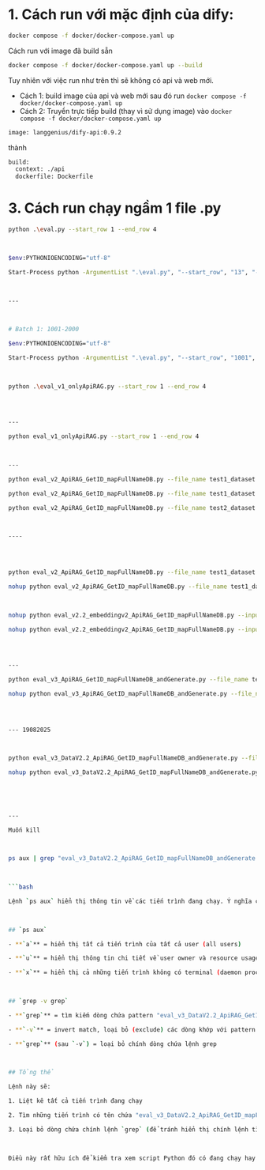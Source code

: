 # 1. Cách run với mặc định của dify: 
```bash
docker compose -f docker/docker-compose.yaml up
```
Cách run với image đã build sẵn
```bash
docker compose -f docker/docker-compose.yaml up --build
```

Tuy nhiên với việc run như trên thì sẽ không có api và web mới. 
- Cách 1: build image của api và web mới sau đó run `docker compose -f docker/docker-compose.yaml up`
- Cách 2: Truyền trực tiếp build (thay vì sử dụng image) vào `docker compose -f docker/docker-compose.yaml up`
```bash
image: langgenius/dify-api:0.9.2
```
thành 
```bash
build:
  context: ./api
  dockerfile: Dockerfile
```

# 3. Cách run chạy ngầm 1 file .py

```bash
python .\eval.py --start_row 1 --end_row 4

  

$env:PYTHONIOENCODING="utf-8"

Start-Process python -ArgumentList ".\eval.py", "--start_row", "13", "--end_row", "15" -RedirectStandardOutput "13_15_output.log" -RedirectStandardError "13_15_error.log" -WindowStyle Hidden

  

---

  

# Batch 1: 1001-2000

$env:PYTHONIOENCODING="utf-8"

Start-Process python -ArgumentList ".\eval.py", "--start_row", "1001", "--end_row", "2000" -RedirectStandardOutput "1001_2000_output.log" -RedirectStandardError "1001_2000_error.log" -WindowStyle Hidden

  

python .\eval_v1_onlyApiRAG.py --start_row 1 --end_row 4

  
  

---

python eval_v1_onlyApiRAG.py --start_row 1 --end_row 4

  

---

python eval_v2_ApiRAG_GetID_mapFullNameDB.py --file_name test1_dataset.xlsx --startrow 1 --end_row 1000

python eval_v2_ApiRAG_GetID_mapFullNameDB.py --file_name test1_dataset.xlsx --startrow 8000

python eval_v2_ApiRAG_GetID_mapFullNameDB.py --file_name test2_dataset.xlsx

  

----

  
  

python eval_v2_ApiRAG_GetID_mapFullNameDB.py --file_name test1_dataset.xlsx --startrow 1000 --end_row 8000

nohup python eval_v2_ApiRAG_GetID_mapFullNameDB.py --file_name test1_dataset.xlsx --start_row 1000 --end_row 8000 > eval_test1_embeddingV1_output.log 2>&1 &

  

nohup python eval_v2.2_embeddingv2_ApiRAG_GetID_mapFullNameDB.py --input_file test1_dataset.xlsx > eval_test1_embeddingV2_output.log 2>&1 &

nohup python eval_v2.2_embeddingv2_ApiRAG_GetID_mapFullNameDB.py --input_file test2_dataset.xlsx > eval_test2_embeddingV2_output.log 2>&1 &

  
  

---

python eval_v3_ApiRAG_GetID_mapFullNameDB_andGenerate.py --file_name test1_dataset.xlsx --start_row 1 --end_row 3

nohup python eval_v3_ApiRAG_GetID_mapFullNameDB_andGenerate.py --file_name test1_dataset.xlsx --start_row 1 > eval_test1_v3_output.log 2>&1 &

  
  

--- 19082025

  

python eval_v3_DataV2.2_ApiRAG_GetID_mapFullNameDB_andGenerate.py --file_name test1_dataset_v2_19082025_processed_2000LeanSpeak1000Onion.xlsx --start_row 1 --end_row 3

nohup python eval_v3_DataV2.2_ApiRAG_GetID_mapFullNameDB_andGenerate.py --file_name test1_dataset_v2_19082025_processed_2000LeanSpeak1000Onion.xlsx --start_row 1 > eval_test1_v3_output.log 2>&1 &

  
  
  

---

Muốn kill

  

ps aux | grep "eval_v3_DataV2.2_ApiRAG_GetID_mapFullNameDB_andGenerate.py" | grep -v grep

  

```bash

Lệnh `ps aux` hiển thị thông tin về các tiến trình đang chạy. Ý nghĩa của các ký tự viết tắt:

  

## `ps aux`

- **`a`** = hiển thị tất cả tiến trình của tất cả user (all users)

- **`u`** = hiển thị thông tin chi tiết về user owner và resource usage

- **`x`** = hiển thị cả những tiến trình không có terminal (daemon processes)

  

## `grep -v grep`

- **`grep`** = tìm kiếm dòng chứa pattern "eval_v3_DataV2.2_ApiRAG_GetID_mapFullNameDB_andGenerate.py"

- **`-v`** = invert match, loại bỏ (exclude) các dòng khớp với pattern sau `-v`

- **`grep`** (sau `-v`) = loại bỏ chính dòng chứa lệnh grep

  

## Tổng thể

Lệnh này sẽ:

1. Liệt kê tất cả tiến trình đang chạy

2. Tìm những tiến trình có tên chứa "eval_v3_DataV2.2_ApiRAG_GetID_mapFullNameDB_andGenerate.py"

3. Loại bỏ dòng chứa chính lệnh `grep` (để tránh hiển thị chính lệnh tìm kiếm)

  

Điều này rất hữu ích để kiểm tra xem script Python đó có đang chạy hay không mà không bị nhiễu bởi chính lệnh grep.

```
```
